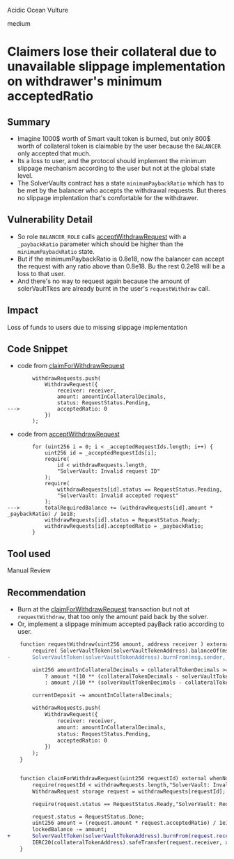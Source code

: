 Acidic Ocean Vulture

medium

# Claimers lose their collateral due to unavailable slippage implementation on withdrawer's minimum acceptedRatio

## Summary
- Imagine 1000$ worth of Smart vault token is burned, but only 800$ worth of collateral token is claimable by the user because the `BALANCER` only accepted that much.
- Its a loss to user, and the protocol should implement the minimum slippage mechanism according to the user but not at the global state level. 
- The SolverVaults contract has a state `minimumPaybackRatio` which has to be met by the balancer who accepts the withdrawal requests. But theres no slippage implentation that's comfortable for the withdrawer.

## Vulnerability Detail

- So role `BALANCER_ROLE` calls [acceptWithdrawRequest](https://github.com/sherlock-audit/2023-12-symm-io/blob/60ee22a4c598220821385cfb5eee43f40aafd5f1/solver-vaults/contracts/SolverVaults.sol#L236) with a `_paybackRatio` parameter which should be higher than the `minimumPaybackRatio` state.
- But if the minimumPaybackRatio is 0.8e18, now the balancer can accept the request with any ratio  above than 0.8e18. Bu the rest 0.2e18 will be a loss to that user. 
- And there's no way to request again because the amount of solerVaultTkes are already burnt in the user's `requestWithdraw` call.

## Impact
Loss of funds to users due to missing slippage implementation

## Code Snippet

- code from [claimForWithdrawRequest](https://github.com/sherlock-audit/2023-12-symm-io/blob/60ee22a4c598220821385cfb5eee43f40aafd5f1/solver-vaults/contracts/SolverVaults.sol#L282) 

```solidity
        withdrawRequests.push(
            WithdrawRequest({
                receiver: receiver,
                amount: amountInCollateralDecimals,
                status: RequestStatus.Pending,
--->            acceptedRatio: 0
            })
        );
```

- code from  [acceptWithdrawRequest](https://github.com/sherlock-audit/2023-12-symm-io/blob/60ee22a4c598220821385cfb5eee43f40aafd5f1/solver-vaults/contracts/SolverVaults.sol#L236) 
```solidity
        for (uint256 i = 0; i < _acceptedRequestIds.length; i++) {
            uint256 id = _acceptedRequestIds[i];
            require(
                id < withdrawRequests.length,
                "SolverVault: Invalid request ID"
            );
            require(
                withdrawRequests[id].status == RequestStatus.Pending,
                "SolverVault: Invalid accepted request"
            );
--->        totalRequiredBalance += (withdrawRequests[id].amount * _paybackRatio) / 1e18;
            withdrawRequests[id].status = RequestStatus.Ready;
            withdrawRequests[id].acceptedRatio = _paybackRatio;
        }
```

## Tool used

Manual Review

## Recommendation

- Burn at the [claimForWithdrawRequest](https://github.com/sherlock-audit/2023-12-symm-io/blob/60ee22a4c598220821385cfb5eee43f40aafd5f1/solver-vaults/contracts/SolverVaults.sol#L282)  transaction but not at `requestWithdraw`, that too only the amount paid back by the solver.
- Or, implement a slippage minimum accepted payBack ratio according to user.

```diff
    function requestWithdraw(uint256 amount, address receiver ) external whenNotPaused {
        require( SolverVaultToken(solverVaultTokenAddress).balanceOf(msg.sender) >=  amount,"SolverVault: Insufficient token balance");
-       SolverVaultToken(solverVaultTokenAddress).burnFrom(msg.sender, amount);

        uint256 amountInCollateralDecimals = collateralTokenDecimals >= solverVaultTokenDecimals
            ? amount *(10 ** (collateralTokenDecimals - solverVaultTokenDecimals))
            : amount /(10 ** (solverVaultTokenDecimals - collateralTokenDecimals));

        currentDeposit -= amountInCollateralDecimals;

        withdrawRequests.push(
            WithdrawRequest({
                receiver: receiver,
                amount: amountInCollateralDecimals,
                status: RequestStatus.Pending,
                acceptedRatio: 0
            })
        );
    }


    function claimForWithdrawRequest(uint256 requestId) external whenNotPaused {
        require(requestId < withdrawRequests.length,"SolverVault: Invalid request ID");
        WithdrawRequest storage request = withdrawRequests[requestId];

        require(request.status == RequestStatus.Ready,"SolverVault: Request not ready for withdrawal");

        request.status = RequestStatus.Done;
        uint256 amount = (request.amount * request.acceptedRatio) / 1e18;
        lockedBalance -= amount;
+       SolverVaultToken(solverVaultTokenAddress).burnFrom(request.receiver, amount);
        IERC20(collateralTokenAddress).safeTransfer(request.receiver, amount);
    }
```